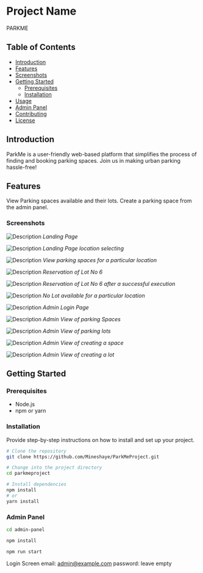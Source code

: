 # Project Name

PARKME

## Table of Contents

- [Introduction](#introduction)
- [Features](#features)
- [Screenshots](#screenshots)
- [Getting Started](#getting-started)
  - [Prerequisites](#prerequisites)
  - [Installation](#installation)
- [Usage](#usage)
- [Admin Panel](#admin-panel)
- [Contributing](#contributing)
- [License](#license)

## Introduction

ParkMe is a user-friendly web-based platform that simplifies the process of finding and booking parking spaces. Join us in making urban parking hassle-free!
## Features

View Parking spaces available and their lots. 
Create a parking space from the admin panel.

### Screenshots

![Description](./images/landingpage.png)
*Landing Page*

![Description](./images/landingpage-select-location.png)
*Landing Page location selecting*

![Description](./images/viewparkingspaces.png)
*View parking spaces for a particular location*

![Description](./images/reservelot.png)
*Reservation of Lot No 6*

![Description](./images/reservelotsuccess.png)
*Reservation of Lot No 6 after a successful execution*

![Description](./images/noslotavailable.png)
*No Lot available for a particular location*

![Description](./images/adminlogin.png)
*Admin Login Page*

![Description](./images/adminparkingSpace.png)
*Admin View of parking Spaces*

![Description](./images/adminparkinglot.png)
*Admin View of parking lots*

![Description](./images/createspace.png)
*Admin View of creating a space*

![Description](./images/createlot.png)
*Admin View of creating a lot*

## Getting Started

### Prerequisites

- Node.js
- npm or yarn

### Installation

Provide step-by-step instructions on how to install and set up your project.

```bash
# Clone the repository
git clone https://github.com/Mineshaye/ParkMeProject.git

# Change into the project directory
cd parkmeproject

# Install dependencies
npm install
# or
yarn install
```

### Admin Panel

```bash
cd admin-panel

npm install

npm run start
```
Login Screen email:
admin@example.com
password:
leave empty



